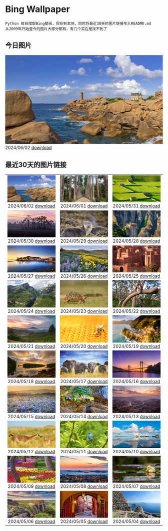 # Bing Wallpaper

```
Python 每日爬取Bing壁纸，保存到本地，同时将最近30天的图片链接写入README.md
从2009年开始至今的图片大部分都有，有几个实在是找不到了
```



## 今日图片


![](./images/2024/06/02/MenRuz_ZH-CN2021725181_1920x1080_2024-06-02.jpg)2024/06/02 [download](./images/2024/06/02/MenRuz_ZH-CN2021725181_1920x1080_2024-06-02.jpg)

## 最近30天的图片链接


|      |      |      |
| :----: | :----: | :----: |
|![](./images/2024/06/02/MenRuz_ZH-CN2021725181_1920x1080_2024-06-02.jpg)2024/06/02 [download](./images/2024/06/02/MenRuz_ZH-CN2021725181_1920x1080_2024-06-02.jpg)|![](./images/2024/06/01/CancaoDoExilio_ZH-CN1012675104_1920x1080_2024-06-01.jpg)2024/06/01 [download](./images/2024/06/01/CancaoDoExilio_ZH-CN1012675104_1920x1080_2024-06-01.jpg)|![](./images/2024/05/31/YorkshireDalesNP_ZH-CN0775378262_1920x1080_2024-05-31.jpg)2024/05/31 [download](./images/2024/05/31/YorkshireDalesNP_ZH-CN0775378262_1920x1080_2024-05-31.jpg)|
|![](./images/2024/05/30/Everglades90th_ZH-CN9853372570_1920x1080_2024-05-30.jpg)2024/05/30 [download](./images/2024/05/30/Everglades90th_ZH-CN9853372570_1920x1080_2024-05-30.jpg)|![](./images/2024/05/29/MullOtter_ZH-CN9691813587_1920x1080_2024-05-29.jpg)2024/05/29 [download](./images/2024/05/29/MullOtter_ZH-CN9691813587_1920x1080_2024-05-29.jpg)|![](./images/2024/05/28/MeteoraMonastery_ZH-CN9551991708_1920x1080_2024-05-28.jpg)2024/05/28 [download](./images/2024/05/28/MeteoraMonastery_ZH-CN9551991708_1920x1080_2024-05-28.jpg)|
|![](./images/2024/05/27/SestriLevante_ZH-CN9286254645_1920x1080_2024-05-27.jpg)2024/05/27 [download](./images/2024/05/27/SestriLevante_ZH-CN9286254645_1920x1080_2024-05-27.jpg)|![](./images/2024/05/26/MethowWildflowers_ZH-CN8926661958_1920x1080_2024-05-26.jpg)2024/05/26 [download](./images/2024/05/26/MethowWildflowers_ZH-CN8926661958_1920x1080_2024-05-26.jpg)|![](./images/2024/05/25/MoroccoBenhaddou_ZH-CN8742267428_1920x1080_2024-05-25.jpg)2024/05/25 [download](./images/2024/05/25/MoroccoBenhaddou_ZH-CN8742267428_1920x1080_2024-05-25.jpg)|
|![](./images/2024/05/24/OrdesaNationalPark_ZH-CN8545620273_1920x1080_2024-05-24.jpg)2024/05/24 [download](./images/2024/05/24/OrdesaNationalPark_ZH-CN8545620273_1920x1080_2024-05-24.jpg)|![](./images/2024/05/23/IndianStarTortoise_ZH-CN7177478610_1920x1080_2024-05-23.jpg)2024/05/23 [download](./images/2024/05/23/IndianStarTortoise_ZH-CN7177478610_1920x1080_2024-05-23.jpg)|![](./images/2024/05/22/SnowGumTasmania_ZH-CN6975160884_1920x1080_2024-05-22.jpg)2024/05/22 [download](./images/2024/05/22/SnowGumTasmania_ZH-CN6975160884_1920x1080_2024-05-22.jpg)|
|![](./images/2024/05/21/MalaysiaTea_ZH-CN6758939415_1920x1080_2024-05-21.jpg)2024/05/21 [download](./images/2024/05/21/MalaysiaTea_ZH-CN6758939415_1920x1080_2024-05-21.jpg)|![](./images/2024/05/20/HoneycombBee_ZH-CN6572760814_1920x1080_2024-05-20.jpg)2024/05/20 [download](./images/2024/05/20/HoneycombBee_ZH-CN6572760814_1920x1080_2024-05-20.jpg)|![](./images/2024/05/19/VernazzaItaly_ZH-CN6245826569_1920x1080_2024-05-19.jpg)2024/05/19 [download](./images/2024/05/19/VernazzaItaly_ZH-CN6245826569_1920x1080_2024-05-19.jpg)|
|![](./images/2024/05/18/PacificRimNationalPark_ZH-CN5809123424_1920x1080_2024-05-18.jpg)2024/05/18 [download](./images/2024/05/18/PacificRimNationalPark_ZH-CN5809123424_1920x1080_2024-05-18.jpg)|![](./images/2024/05/17/TarangireElephants_ZH-CN5447385839_1920x1080_2024-05-17.jpg)2024/05/17 [download](./images/2024/05/17/TarangireElephants_ZH-CN5447385839_1920x1080_2024-05-17.jpg)|![](./images/2024/05/16/ReconquistaVigo_ZH-CN4619580424_1920x1080_2024-05-16.jpg)2024/05/16 [download](./images/2024/05/16/ReconquistaVigo_ZH-CN4619580424_1920x1080_2024-05-16.jpg)|
|![](./images/2024/05/15/BlueCityIndia_ZH-CN4275229255_1920x1080_2024-05-15.jpg)2024/05/15 [download](./images/2024/05/15/BlueCityIndia_ZH-CN4275229255_1920x1080_2024-05-15.jpg)|![](./images/2024/05/14/CarlsbadNP_ZH-CN4136753542_1920x1080_2024-05-14.jpg)2024/05/14 [download](./images/2024/05/14/CarlsbadNP_ZH-CN4136753542_1920x1080_2024-05-14.jpg)|![](./images/2024/05/13/NamibiaCanyon_ZH-CN3973338246_1920x1080_2024-05-13.jpg)2024/05/13 [download](./images/2024/05/13/NamibiaCanyon_ZH-CN3973338246_1920x1080_2024-05-13.jpg)|
|![](./images/2024/05/12/GuanacoMother_ZH-CN3856540256_1920x1080_2024-05-12.jpg)2024/05/12 [download](./images/2024/05/12/GuanacoMother_ZH-CN3856540256_1920x1080_2024-05-12.jpg)|![](./images/2024/05/11/TexasIndigoBunting_ZH-CN3699392300_1920x1080_2024-05-11.jpg)2024/05/11 [download](./images/2024/05/11/TexasIndigoBunting_ZH-CN3699392300_1920x1080_2024-05-11.jpg)|![](./images/2024/05/10/MisoolRajaAmpat_ZH-CN3557473032_1920x1080_2024-05-10.jpg)2024/05/10 [download](./images/2024/05/10/MisoolRajaAmpat_ZH-CN3557473032_1920x1080_2024-05-10.jpg)|
|![](./images/2024/05/09/EmirganPark_ZH-CN3394557999_1920x1080_2024-05-09.jpg)2024/05/09 [download](./images/2024/05/09/EmirganPark_ZH-CN3394557999_1920x1080_2024-05-09.jpg)|![](./images/2024/05/08/PortMarseille_ZH-CN3194394496_1920x1080_2024-05-08.jpg)2024/05/08 [download](./images/2024/05/08/PortMarseille_ZH-CN3194394496_1920x1080_2024-05-08.jpg)|![](./images/2024/05/07/LittleDuckling_ZH-CN2922471258_1920x1080_2024-05-07.jpg)2024/05/07 [download](./images/2024/05/07/LittleDuckling_ZH-CN2922471258_1920x1080_2024-05-07.jpg)|
|![](./images/2024/05/06/TheRoachesPeakDistrict_ZH-CN2657532467_1920x1080_2024-05-06.jpg)2024/05/06 [download](./images/2024/05/06/TheRoachesPeakDistrict_ZH-CN2657532467_1920x1080_2024-05-06.jpg)|![](./images/2024/05/05/SanMiguelAllende_ZH-CN1840507091_1920x1080_2024-05-05.jpg)2024/05/05 [download](./images/2024/05/05/SanMiguelAllende_ZH-CN1840507091_1920x1080_2024-05-05.jpg)|![](./images/2024/05/04/JediMonastery_ZH-CN0091557941_1920x1080_2024-05-04.jpg)2024/05/04 [download](./images/2024/05/04/JediMonastery_ZH-CN0091557941_1920x1080_2024-05-04.jpg)|


